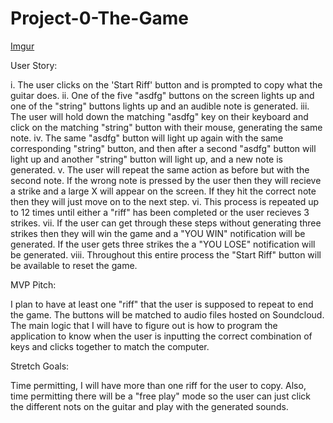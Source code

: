 # Project-0-The-Game

[Imgur](https://i.imgur.com/9JDpTJh.jpg)

User Story:

i. The user clicks on the 'Start Riff' button and is prompted to copy what the guitar does.
ii. One of the five "asdfg" buttons on the screen lights up and one of the "string" buttons lights up and an audible note is generated.
iii. The user will hold down the matching "asdfg" key on their keyboard and click on the matching "string" button with their mouse, generating the same note.
iv. The same "asdfg" button will light up again with the same corresponding "string" button, and then after a second "asdfg" button will light up and another "string" button will light up, and a new note is generated.
v. The user will repeat the same action as before but with the second note. If the wrong note is pressed by the user then they will recieve a strike and a large X will appear on the screen. If they hit the correct note then they will just move on to the next step.
vi. This process is repeated up to 12 times until either a "riff" has been completed or the user recieves 3 strikes. 
vii. If the user can get through these steps without generating three strikes then they will win the game and a "YOU WIN" notification will be generated. If the user gets three strikes the a "YOU LOSE" notification will be generated. 
viii. Throughout this entire process the "Start Riff" button will be available to reset the game.

MVP Pitch:

I plan to have at least one "riff" that the user is supposed to repeat to end the game. The buttons will be matched to audio files hosted on Soundcloud. The main logic that I will have to figure out is how to program the application to know when the user is inputting the correct combination of keys and clicks together to match the computer.

Stretch Goals:

Time permitting, I will have more than one riff for the user to copy. Also, time permitting there will be a "free play" mode so the user can just click the different nots on the guitar and play with the generated sounds.

